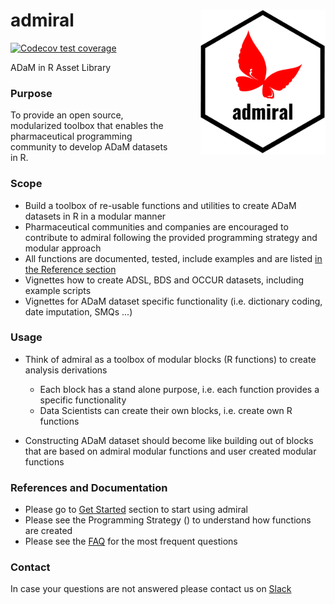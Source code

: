 # admiral <img src="man/figures/logo.png" align="right" width="200" style="margin-left:50px;"/>

<!-- badges: start -->
[![Codecov test coverage](https://codecov.io/gh/Roche-GSK/admiral/branch/master/graph/badge.svg)](https://codecov.io/gh/Roche-GSK/admiral?branch=master)
<!-- badges: end -->

ADaM in R Asset Library

### Purpose

To provide an open source, modularized toolbox that enables the pharmaceutical programming community to develop ADaM datasets in R.


### Scope

* Build a toolbox of re-usable functions and utilities to create ADaM datasets in R in a modular manner
* Pharmaceutical communities and companies are encouraged to contribute to admiral following the provided programming strategy and modular approach
* All functions are documented, tested, include examples and are listed [in the Reference section](https://roche-gsk.github.io/admiral/reference/index.html) 
* Vignettes how to create ADSL, BDS and OCCUR datasets, including example scripts
* Vignettes for ADaM dataset specific functionality (i.e. dictionary coding, date imputation, SMQs ...)

### Usage

* Think of admiral as a toolbox of modular blocks (R functions) to create analysis derivations
    * Each block has a stand alone purpose, i.e. each function provides a specific functionality
    * Data Scientists can create their own blocks, i.e. create own R functions

* Constructing ADaM dataset should become like building out of blocks that are based on admiral modular functions and user created modular functions


### References and Documentation

* Please go to [Get Started](https://roche-gsk.github.io/admiral/articles/admiral.html) section to start using admiral
* Please see the Programming Strategy () to understand how functions are created
* Please see the [FAQ](https://roche-gsk.github.io/admiral/articles/faq.html) for the most frequent questions

### Contact 

In case your questions are not answered please contact us on [Slack](https://app.slack.com/client/T028PB489D3/C028SJ83KM1)
